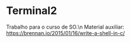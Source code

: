 # Terminal2
Trabalho para o curso de SO.\n
Material auxiliar: https://brennan.io/2015/01/16/write-a-shell-in-c/
